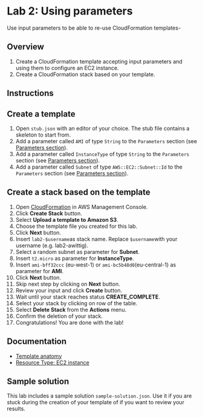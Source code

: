 # Lab 2: Using parameters

Use input parameters to be able to re-use CloudFormation templates-

## Overview
1. Create a CloudFormation template accepting input parameters and using them to configure an EC2 instance.
1. Create a CloudFormation stack based on your template.

## Instructions

## Create a template
1. Open ``stub.json`` with an editor of your choice. The stub file contains a skeleton to start from.
1. Add a parameter called ``AMI`` of type ``String`` to the ``Parameters`` section (see [Parameters section](http://docs.aws.amazon.com/AWSCloudFormation/latest/UserGuide/parameters-section-structure.html)).
1. Add a parameter called ``InstanceType`` of type ``String`` to the ``Parameters`` section (see [Parameters section](http://docs.aws.amazon.com/AWSCloudFormation/latest/UserGuide/parameters-section-structure.html)).
1. Add a parameter called ``Subnet`` of type ``AWS::EC2::Subnet::Id`` to the ``Parameters`` section (see [Parameters section](http://docs.aws.amazon.com/AWSCloudFormation/latest/UserGuide/parameters-section-structure.html)).


## Create a stack based on the template
1. Open [CloudFormation](https://console.aws.amazon.com/cloudformation) in AWS Management Console.
1. Click **Create Stack** button.
1. Select **Upload a template to Amazon S3**.
1. Choose the template file you created for this lab.
1. Click **Next** button.
1. Insert ``lab2-$username``as stack name. Replace ``$username``with your username (e.g. lab2-awittig).
1. Select a random subnet as parameter for **Subnet**.
1. Insert ``t2.micro`` as parameter for **InstanceType**.
1. Insert ``ami-bff32ccc`` (eu-west-1) or ``ami-bc5b48d0``(eu-central-1) as parameter for **AMI**.
1. Click **Next** button.
1. Skip next step by clicking on **Next** button.
1. Review your input and click **Create** button.
1. Wait until your stack reaches status **CREATE_COMPLETE**.
1. Select your stack by clicking on row of the table.
1. Select **Delete Stack** from the **Actions** menu.
1. Confirm the deletion of your stack.
1. Congratulations! You are done with the lab!

## Documentation
* [Template anatomy](http://docs.aws.amazon.com/AWSCloudFormation/latest/UserGuide/template-anatomy.html)
* [Resource Type: EC2 instance](http://docs.aws.amazon.com/AWSCloudFormation/latest/UserGuide/aws-properties-ec2-instance.html)

## Sample solution
This lab includes a sample solution ``sample-solution.json``. Use it if you are stuck during the creation of your template of if you want to review your results.